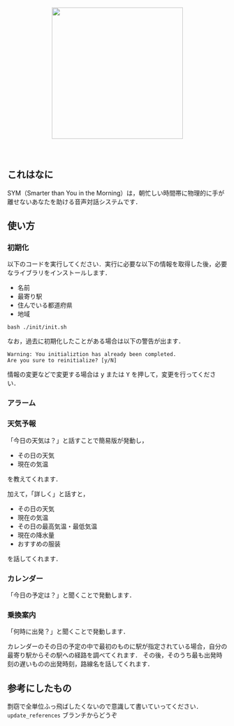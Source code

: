 <h1 align="center">
  <img src="../asset/SYM_logo_text.png" width="300">
</h1><br>

## これはなに

SYM（Smarter than You in the Morning）は，朝忙しい時間帯に物理的に手が離せないあなたを助ける音声対話システムです．

## 使い方

### 初期化

以下のコードを実行してください．実行に必要な以下の情報を取得した後，必要なライブラリをインストールします．

- 名前
- 最寄り駅
- 住んでいる都道府県
- 地域

```[bash]
bash ./init/init.sh
```

なお，過去に初期化したことがある場合は以下の警告が出ます．

```[bash]
Warning: You initializtion has already been completed.
Are you sure to reinitialize? [y/N]
```

情報の変更などで変更する場合は <kbd>y</kbd> または <kbd>Y</kbd> を押して，変更を行ってください．

### アラーム

### 天気予報

「今日の天気は？」と話すことで簡易版が発動し，

- その日の天気
- 現在の気温

を教えてくれます．

加えて，「詳しく」と話すと，

- その日の天気
- 現在の気温
- その日の最高気温・最低気温
- 現在の降水量
- おすすめの服装

を話してくれます．

### カレンダー

「今日の予定は？」と聞くことで発動します．

### 乗換案内

「何時に出発？」と聞くことで発動します．

カレンダーのその日の予定の中で最初のものに駅が指定されている場合，自分の最寄り駅からその駅への経路を調べてくれます．
その後，そのうち最も出発時刻の遅いものの出発時刻，路線名を話してくれます．

## 参考にしたもの

剽窃で全単位ふっ飛ばしたくないので意識して書いていってください．`update_references` ブランチからどうぞ
